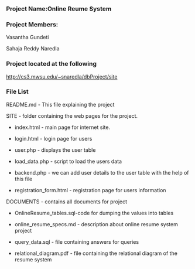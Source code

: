 ### Project Name:Online Reume System


### Project Members:

 Vasantha Gundeti

 Sahaja Reddy Naredla

### Project located at the following

http://cs3.mwsu.edu/~snaredla/dbProject/site

### File List


 README.md - This file explaining the project


 SITE - folder containing the web pages for the project.

  - index.html - main page for internet site.

  - login.html - login page for users
 
  - user.php - displays the user table

  - load_data.php - script to load the users data 

  - backend.php - we can add user details to the user table with the help of this file

  - registration_form.html - registration page for users information

DOCUMENTS - contains all documents for project

  - OnlineResume_tables.sql-code for dumping the values into tables 

  - online_resume_specs.md - description about online resume system project

  - query_data.sql - file containing answers for queries

  - relational_diagram.pdf - file containing the relational diagram of the resume system
